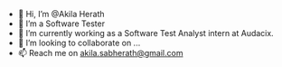 - 👋 Hi, I’m @Akila Herath
- 👀 I’m a Software Tester 
- 🌱 I’m currently working as a Software Test Analyst intern at Audacix.
- 💞️ I’m looking to collaborate on ...
- 📫 Reach me on akila.sabherath@gmail.com

<!---
akila394/akila394 is a ✨ special ✨ repository because its `README.md` (this file) appears on your GitHub profile.
You can click the Preview link to take a look at your changes.
--->
